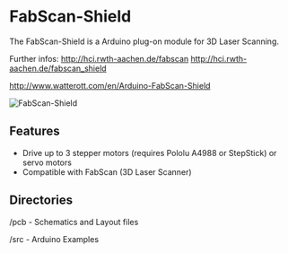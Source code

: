 # FabScan-Shield
The FabScan-Shield is a Arduino plug-on module for 3D Laser Scanning.

Further infos:
<http://hci.rwth-aachen.de/fabscan>
<http://hci.rwth-aachen.de/fabscan_shield>

<http://www.watterott.com/en/Arduino-FabScan-Shield>

![FabScan-Shield](https://github.com/watterott/FabScan-Shield/raw/master/img/fabscan-shield.jpg)


## Features
 * Drive up to 3 stepper motors (requires Pololu A4988 or StepStick) or servo motors
 * Compatible with FabScan (3D Laser Scanner)
 
 
 ## Directories
 /pcb - Schematics and Layout files
 
 /src - Arduino Examples
